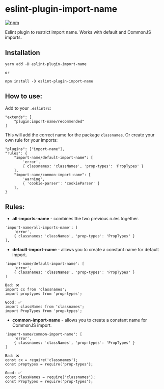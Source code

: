 # eslint-plugin-import-name
[![npm](https://img.shields.io/npm/v/eslint-plugin-import-name.svg)](https://www.npmjs.com/package/eslint-plugin-import-name)

Eslint plugin to restrict import name. Works with default and CommonJS imports.

## Installation
```
yarn add -D eslint-plugin-import-name

or

npm install -D eslint-plugin-import-name
```

## How to use:
Add to your `.eslintrc`:
```
"extends": [
    "plugin:import-name/recommended"
]
```
This will add the correct name for the package `classnames`.
Or create your own rule for your imports:
```
"plugins": ["import-name"],
"rules": {
    "import-name/default-import-name": [
        'error',
        { classnames: 'classNames', 'prop-types': 'PropTypes' }
    ],
    "import-name/common-import-name": [
        'warning',
        { 'cookie-parser': 'cookieParser' }
    ],
}
```

## Rules:

- **all-imports-name** - combines the two previous rules together.
```
'import-name/all-imports-name': [
    'error',
    { classnames: 'classNames', 'prop-types': 'PropTypes' }
],
```

- **default-import-name** - allows you to create a constant name for default import.
```
'import-name/default-import-name': [
    'error',
    { classnames: 'classNames', 'prop-types': 'PropTypes' }
]

Bad: ❌
import cx from 'classnames';
import proptypes from 'prop-types';

Good: ✅
import classNames from 'classnames';
import PropTypes from 'prop-types';
```

- **common-import-name** - allows you to create a constant name for CommonJS import.
```
'import-name/common-import-name': [
    'error',
    { classnames: 'classNames', 'prop-types': 'PropTypes' }
]

Bad: ❌
const cx = require('classnames');
const proptypes = require('prop-types');

Good: ✅
const classNames = require('classnames');
const PropTypes = require('prop-types');
```
